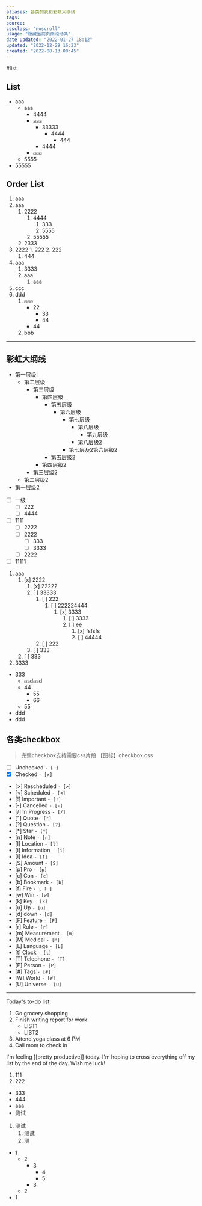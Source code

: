 ```yaml
---
aliases: 各类列表和彩虹大纲线
tags: 
source:
cssclass: "noscroll"
usage: "隐藏当前页面滚动条"
date updated: "2022-01-27 18:12"
updated: "2022-12-29 16:23"
created: "2022-08-13 00:45"
---
```


#list 

## List

- aaa
	- aaa
		- 4444
		- aaa
			- 33333
				- 4444
					- 444
			- 4444 
		- aaa
	- 5555
- 55555
## Order List

1. aaa
2. aaa
	1. 2222
		1. 4444
			1. 333
			2. 5555
		2. 55555
	2. 2333
3. 2222
	   1. 222
	   2. 222
   1. 444
4. aaa
   1. 3333
   2. aaa
      1. aaa
5. ccc
6. ddd
   1. aaa
	   - 22
		   - 33
		   - 44
	   - 44
   2. bbb


---

## 彩虹大纲线

- 第一层级I
	- 第二层级
		- 第三层级
			- 第四层级
				- 第五层级
					- 第六层级
						- 第七层级
							- 第八层级
								- 第九层级
							- 第八层级2
						- 第七层及2第六层级2
				- 第五层级2
			- 第四层级2
		- 第三层级2
	- 第二层级2
- 第一层级2

- [ ] 一级
	- [ ] 222
	- [ ] 4444
- [ ] 1111
	- [ ] 2222
	- [ ] 2222
		- [ ] 333
		- [ ] 3333
	- [ ] 2222
- [ ] 11111

1. aaa
   1. [x] 2222
      1. [x] 22222
      2. [ ] 33333
         1. [ ] 222
            1. [ ] 222224444
               1. [x] 3333
                  1. [ ] 3333
                  2. [ ] ee
                     1. [x] fsfsfs
                     2. [ ] 44444
         2. [ ] 222
      3. [ ] 333
   2. [ ] 333
2. 3333
- 333
	- asdasd
	- 44
		- 55
		- 66
	- 55
 - ddd
 - ddd


## 各类checkbox
> 完整checkbox支持需要css片段 【图标】checkbox.css
- [ ] Unchecked `- [ ]`
- [x] Checked `- [x]`
- [>] Rescheduled `- [>]`
- [<] Scheduled `- [<]`
- [!] Important `- [!]`
- [-] Cancelled `- [-]`
- [/] In Progress `- [/]`
- ["] Quote`- ["]`
- [?] Question `- [?]`
- [*] Star `- [*]`
- [n] Note `- [n]`
- [l] Location `- [l]`
- [i] Information `- [i]`
- [I] Idea `- [I]`
- [S] Amount `- [S]`
- [p] Pro `- [p]`
- [c] Con `- [c]`
- [b] Bookmark `- [b]`
- [f] Fire `- [ f ]`
- [w] Win `- [w]`
- [k] Key `- [k]`
- [u] Up `- [u]`
- [d] down `- [d]`
- [F] Feature `- [F]`
- [r] Rule `- [r]`
- [m] Measurement `- [m]`
- [M] Medical `- [M]`
- [L] Language `- [L]`
- [t] Clock `- [t]`
- [T] Telephone `- [T]`
- [P] Person `- [P]`
- [#] Tags `- [#]`
- [W] World `- [W]`
- [U] Universe `- [U]`


----

Today's to-do list:
1. Go grocery shopping
2. Finish writing report for work
	- LIST1
	- LIST2
3. Attend yoga class at 6 PM
4. Call mom to check in

I'm feeling [[pretty productive]] today. I'm hoping to cross everything off my list by the end of the day. Wish me luck!


1. 111
2. 222
- 333
- 444
- aaa
- 测试
1. 测试
	1. 测试
	2. 测

- 1 
	- 2
		- 3
			- 4
			- 5
		- 3
	- 2
- 1
